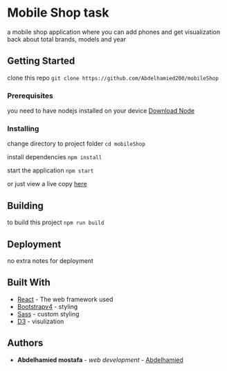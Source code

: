 # Mobile Shop task

a mobile shop application where you can add phones and get visualization back about total brands, models and year

## Getting Started

clone this repo
`git clone https://github.com/Abdelhamied200/mobileShop`

### Prerequisites

you need to have nodejs installed on your device
[Download Node](https://nodejs.org/en/)

### Installing

change directory to project folder
`cd mobileShop`

install dependencies
`npm install`

start the application
`npm start`

or just view a live copy [here](https://mobileshop.netlify.app/)

## Building

to build this project
`npm run build`

## Deployment

no extra notes for deployment

## Built With

- [React](https://reactjs.org/) - The web framework used
- [Bootstrapv4](https://getbootstrap.com/docs/5.0/getting-started/introduction/) - styling
- [Sass](https://sass-lang.com/) - custom styling
- [D3](https://d3js.org/) - visulization

## Authors

- **Abdelhamied mostafa** - _web development_ - [Abdelhamied](https://github.com/Abdelhamied200)

